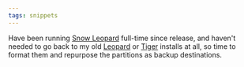 ```yaml
---
tags: snippets
---
```


Have been running [Snow Leopard](/wiki/Snow_Leopard) full-time since release, and haven't needed to go back to my old [Leopard](/wiki/Leopard) or [Tiger](/wiki/Tiger) installs at all, so time to format them and repurpose the partitions as backup destinations.
